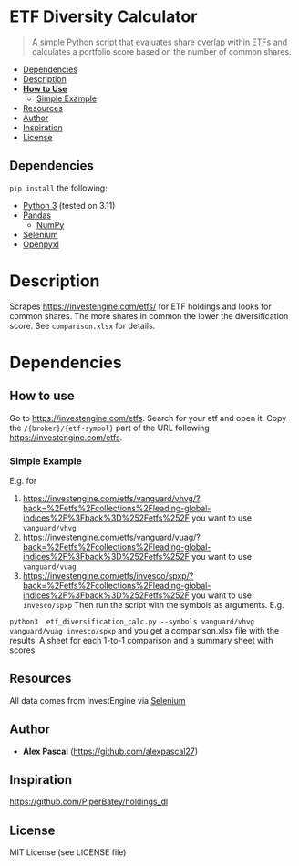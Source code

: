 # ETF Diversity Calculator

> A simple Python script that evaluates share overlap within ETFs and calculates a portfolio score based on the number of common shares.

- [Dependencies](#dependencies)
- [Description](#description)
- [**How to Use**](#how-to-use)
  * [Simple Example](#simple-example)
- [Resources](#resources)
- [Author](#author)
- [Inspiration](#inspiration)
- [License](#license)

## Dependencies
`pip install` the following:
* [Python 3](https://www.python.org/) (tested on 3.11)
* [Pandas](https://pandas.pydata.org/)
  * [NumPy](https://numpy.org/)
* [Selenium](https://selenium-python.readthedocs.io/)
* [Openpyxl](https://openpyxl.readthedocs.io/en/stable/)

# Description

Scrapes https://investengine.com/etfs/ for ETF holdings and looks for common shares. 
The more shares in common the lower the diversification score. See `comparison.xlsx` for details.              

# Dependencies


## How to use
Go to https://investengine.com/etfs. Search for your etf and open it. Copy the `/{broker}/{etf-symbol}` part of the URL following https://investengine.com/etfs. 
### Simple Example
E.g. for 
1. https://investengine.com/etfs/vanguard/vhvg/?back=%2Fetfs%2Fcollections%2Fleading-global-indices%2F%3Fback%3D%252Fetfs%252F you want to use `vanguard/vhvg`
2. https://investengine.com/etfs/vanguard/vuag/?back=%2Fetfs%2Fcollections%2Fleading-global-indices%2F%3Fback%3D%252Fetfs%252F you want to use `vanguard/vuag`
3. https://investengine.com/etfs/invesco/spxp/?back=%2Fetfs%2Fcollections%2Fleading-global-indices%2F%3Fback%3D%252Fetfs%252F you want to use `invesco/spxp`
Then run the script with the symbols as arguments. E.g. 

`python3  etf_diversification_calc.py --symbols vanguard/vhvg vanguard/vuag invesco/spxp` and you get a comparison.xlsx file with the results.
A sheet for each 1-to-1 comparison and a summary sheet with scores.

## Resources
All data comes from InvestEngine via [Selenium](https://selenium-python.readthedocs.io/)

## Author
* **Alex Pascal** (https://github.com/alexpascal27)

## Inspiration
https://github.com/PiperBatey/holdings_dl

## License

MIT License (see LICENSE file)
